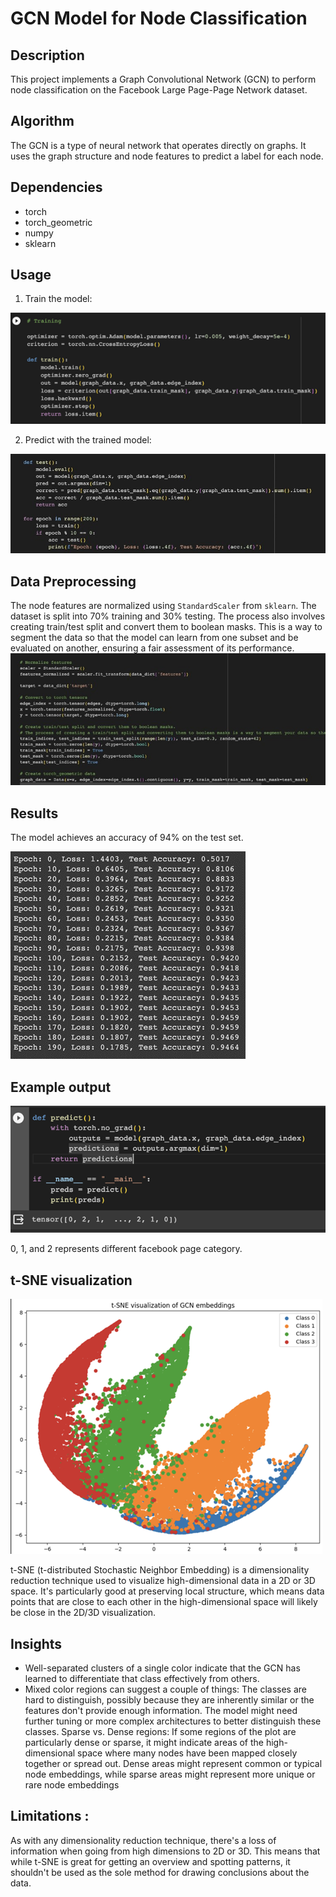 # GCN Model for Node Classification

## Description
This project implements a Graph Convolutional Network (GCN) to perform node classification on the Facebook Large Page-Page Network dataset.

## Algorithm
The GCN is a type of neural network that operates directly on graphs. It uses the graph structure and node features to predict a label for each node.

## Dependencies
- torch
- torch_geometric
- numpy
- sklearn

## Usage
1. Train the model:

![Train.PY](TrainPY.png)

2. Predict with the trained model:

![Predict.py](Predictjpg.jpg)

## Data Preprocessing
The node features are normalized using `StandardScaler` from `sklearn`. The dataset is split into 70% training and 30% testing. The process also involves creating train/test split and convert them to boolean masks. This is a way to segment the data so that the model can learn from one subset and be evaluated on another, ensuring a fair assessment of its performance.
![Dataset.py](Dataset.jpg)

## Results
The model achieves an accuracy of 94% on the test set.

![Results](TrainResult.png)

## Example output

![Predict Output](PredictOutput.png)

0, 1, and 2 represents different facebook page category.

## t-SNE visualization

![t-SNE of GCN embeddings](tSNE.png)

t-SNE (t-distributed Stochastic Neighbor Embedding) is a dimensionality reduction technique used to visualize high-dimensional data in a 2D or 3D space. It's particularly good at preserving local structure, which means data points that are close to each other in the high-dimensional space will likely be close in the 2D/3D visualization.

## Insights
-	Well-separated clusters of a single color indicate that the GCN has learned to differentiate that class effectively from others.
-	Mixed color regions can suggest a couple of things: The classes are hard to distinguish, possibly because they are inherently similar or the features don't provide enough information. The model might need further tuning or more complex architectures to better distinguish these classes. Sparse vs. Dense regions: If some regions of the plot are particularly dense or sparse, it might indicate areas of the high-dimensional space where many nodes have been mapped closely together or spread out. Dense areas might represent common or typical node embeddings, while sparse areas might represent more unique or rare node embeddings

## Limitations :
As with any dimensionality reduction technique, there's a loss of information when going from high dimensions to 2D or 3D. This means that while t-SNE is great for getting an overview and spotting patterns, it shouldn't be used as the sole method for drawing conclusions about the data.